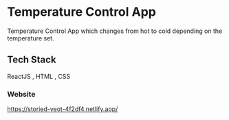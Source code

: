 # Temperature Control App

Temperature Control App which changes from hot to cold depending on the temperature set.

## Tech Stack

ReactJS , HTML , CSS

### Website

https://storied-yeot-4f2df4.netlify.app/


